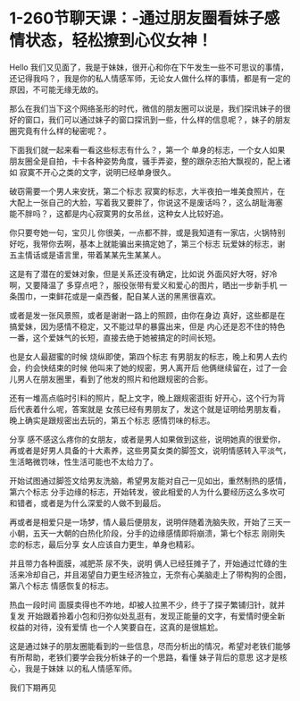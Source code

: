 # 1-260节聊天课：-通过朋友圈看妹子感情状态，轻松撩到心仪女神！

Hello 我们又见面了，我是于妹妹，很开心和你在下午发生一些不可思议的事情，还记得我吗？，我是你的私人情感军师，无论女人做什么样的事情，都是有一定的原因，不可能无缘无故的。

那么在我们当下这个网络圣形的时代，微信的朋友圈可以说是，我们探讯妹子的很好的窗口，我们可以通过妹子的窗口探讯到一些，什么样的信息呢？，妹子的朋友圈究竟有什么样的秘密呢？。

下面我们就一起来看一看这些标志有什么？，第一个 单身的标志，一个女人如果朋友圈全是自拍，卡卡各种姿势角度，骚手弄姿，整的跟杂志拍大飘视的，配上诸如 寂寞不开心之类的文字，说明已经单身很久。

破窃需要一个男人来安抚，第二个标志 寂寞的标志，大半夜拍一堆美食照片，在大配上一张自己的大脸，写着我又要胖了，你说这不是废话吗？，这么胡耻海塞 能不胖吗？，这都是内心寂寞男的女吊丝，这种女人比较好追。

你只要夸她一句，宝贝儿 你很美，一点都不胖，或是我知道有一家店，火锅特别好吃，我带你去啊，基本上就能骗出来搞定她了，第三个标志 玩爱妹的标志，谢五主情话或是语言里，带着某某先生某某人。

这是有了潜在的爱妹对象，但是关系还没有确定，比如说 外面风好大呀，好冷啊，又要降温了 多穿点吧？，服役张带有爱义和爱心的图片，晒出一步新手机 一条围巾，一束鲜花或是一桌西餐，配自某人送的黑黑很喜欢。

或者是发一张风景照，或者是谢谢一路上的照顾，由你在身边 真好，这些都是在搞爱妹，因为感情不稳定，又不能过早的暴露出来，但是 内心还是忍不住的特色一番，这个爱妹气的长短，直接去绝于她被搞定的时间长短。

也是女人最甜蜜的时候 烧纵即使，第四个标志 有男朋友的标志，晚上和男人去约会，约会快结束的时候 他叫来了她的规密，男人离开后 他俩继续留在，过了一会儿男人在朋友圈里，看到了他发的照片和他跟规密的合影。

还有一堆高点临时引料的照片，配上文字，晚上跟规密逛街 好开心，这个行为背后代表着什么呢，答案就是 女孩已经有男朋友了，发这个就是证明给男朋友看，晚上确实是跟规密出去玩的，第五个标志 感情罚味的标志。

分享 感不感这么疼你的女朋友，或者是男人如果做到这些，说明她真的很爱你，再或者是好男人具备的十大素养，这些男莫女类的脚签文，说明情感转入平淡气，生活略微罚味，性生活可能也不太给力了。

开始试图通过脚签文给男友洗脑，希望男友能对自己一见如出，重然制热的感情，第六个标志 分手边缘的标志，开始转发，彼此相爱的人为什么要经历这么多坎可和错者，或者是为什么深爱的人做不到最后。

再或者是相爱只是一场梦，情人最后便朋友，说明伴随着洗脑失败，开始了三天一小朝，五天一大朝的白热化阶段，分手的边缘感情即将崩溃，第七个标志 刚刚失恋的标志，最后分享 女人应该自力更生，单身也精彩。

并且带力各种面膜，减肥茶 尿不失，说明 俩人已经狂摊子了，开始通过忙碌的生活来冷却自己，并且渴望自力更生经济独立，无奈有心美脑走上了带构狗的企图，第八个标志 情感恢复的标志。

热血一段时间 面膜卖得也不咋地，却被人拉黑不少，终于了探子繁铺归针，就并复发 开始跟着拎着小包和归弥似处乱逛有，发现正能量的文字，有爱情时便全新权益的对待，没有爱情 也一个人笑要自在，这真的是很尴尬。

这是通过妹子的朋友圈能看到的一些信息，尽而分析出的情况，希望对老铁们能够有所帮助，老铁们要学会我分析妹子的一个思路，看懂 妹子背后的意思 这才是核心，我是于妹妹 以的私人情感军师。

我们下期再见
